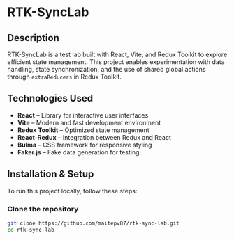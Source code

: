 # RTK-SyncLab

## Description  
RTK-SyncLab is a test lab built with React, Vite, and Redux Toolkit to explore efficient state management. This project enables experimentation with data handling, state synchronization, and the use of shared global actions through `extraReducers` in Redux Toolkit.

## Technologies Used  
- **React** – Library for interactive user interfaces  
- **Vite** – Modern and fast development environment  
- **Redux Toolkit** – Optimized state management  
- **React-Redux** – Integration between Redux and React  
- **Bulma** – CSS framework for responsive styling  
- **Faker.js** – Fake data generation for testing  

## Installation & Setup  
To run this project locally, follow these steps:

### Clone the repository  
```bash
git clone https://github.com/maitepv87/rtk-sync-lab.git
cd rtk-sync-lab


